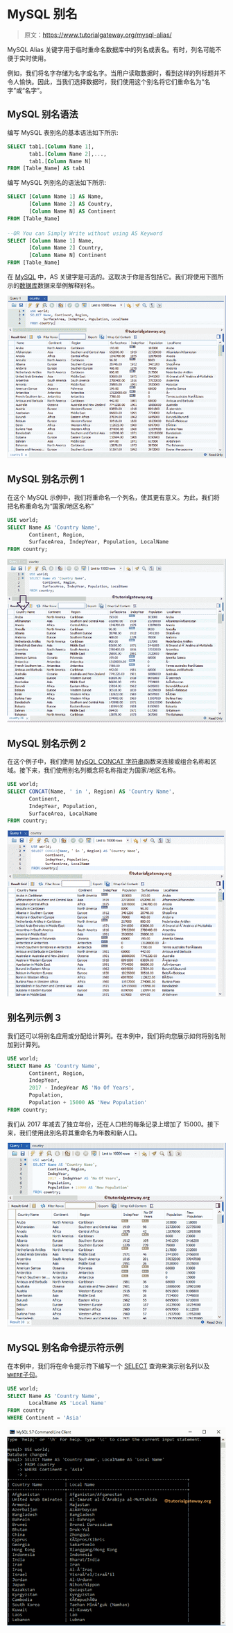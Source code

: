 # MySQL 别名

> 原文：<https://www.tutorialgateway.org/mysql-alias/>

MySQL Alias 关键字用于临时重命名数据库中的列名或表名。有时，列名可能不便于实时使用。

例如，我们将名字存储为名字或名字。当用户读取数据时，看到这样的列标题并不令人愉快。因此，当我们选择数据时，我们使用这个别名将它们重命名为“名字”或“名字”。

## MySQL 别名语法

编写 MySQL 表别名的基本语法如下所示:

```sql
SELECT tab1.[Column Name 1], 
       tab1.[Column Name 2],..., 
       tab1.[Column Name N]
FROM [Table_Name] AS tab1
```

编写 MySQL 列别名的语法如下所示:

```sql
SELECT [Column Name 1] AS Name, 
       [Column Name 2] AS Country, 
       [Column Name N] AS Continent
FROM [Table_Name]

--OR You can Simply Write without using AS Keyword
SELECT [Column Name 1] Name, 
       [Column Name 2] Country, 
       [Column Name N] Continent
FROM [Table_Name]

```

在 [MySQL](https://www.tutorialgateway.org/mysql-tutorial/) 中，AS 关键字是可选的。这取决于你是否包括它。我们将使用下图所示的[数据库](https://www.tutorialgateway.org/mysql-create-database/)数据来举例解释别名。

![MySQL ALIAS Names 1](img/2e4a97a56eb43a81e203ace84092f0c2.png)

## MySQL 别名示例 1

在这个 MySQL 示例中，我们将重命名一个列名，使其更有意义。为此，我们将把名称重命名为“国家/地区名称”

```sql
USE world;
SELECT Name AS 'Country Name', 
       Continent, Region,
       SurfaceArea, IndepYear, Population, LocalName
FROM country;
```

![MySQL ALIAS Names 2](img/8f910eb487f4d3c8aebf9e41ab7136a5.png)

## MySQL 别名示例 2

在这个例子中，我们使用 [MySQL CONCAT 字符串](https://www.tutorialgateway.org/mysql-concat-string/)函数来连接或组合名称和区域。接下来，我们使用别名列概念将名称指定为国家/地区名称。

```sql
USE world;
SELECT CONCAT(Name, ' in ', Region) AS 'Country Name', 
       Continent,
       IndepYear, Population,
       SurfaceArea, LocalName 
FROM country;
```

![MySQL ALIAS Names 4](img/193fd73c02ca12b54780b6570996591b.png)

## 别名列示例 3

我们还可以将别名应用或分配给计算列。在本例中，我们将向您展示如何将别名附加到计算列。

```sql
USE world;
SELECT Name AS 'Country Name', 
       Continent, Region,
       IndepYear,
       2017 - IndepYear AS 'No Of Years', 
       Population,
       Population + 15000 AS 'New Population'
FROM country;
```

我们从 2017 年减去了独立年份，还在人口栏的每条记录上增加了 15000。接下来，我们使用此别名将其重命名为年数和新人口。

![MySQL ALIAS Names 3](img/fadd4fbc7dd84399088ada1db88c5aa7.png)

## MySQL 别名命令提示符示例

在本例中，我们将在命令提示符下编写一个 [SELECT](https://www.tutorialgateway.org/mysql-select-statement/) 查询来演示别名列以及 [`WHERE`子句](https://www.tutorialgateway.org/mysql-where-clause/)。

```sql
USE world;
SELECT Name AS 'Country Name', 
       LocalName AS 'Local Name'
FROM country
WHERE Continent = 'Asia'
```

![MySQL ALIAS Names 5](img/ce4c987f2089f2280cd5d7648e874d2a.png)
